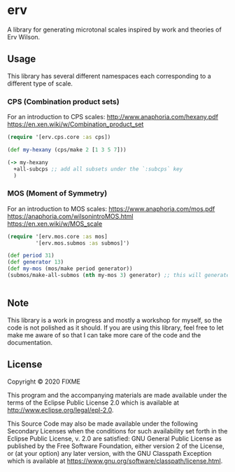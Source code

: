 # erv

A library for generating microtonal scales inspired by work and theories of Erv Wilson.

## Usage
This library has several different namespaces each corresponding to a different type of scale.

### CPS (Combination product sets)
For an introduction to CPS scales:
http://www.anaphoria.com/hexany.pdf
https://en.xen.wiki/w/Combination_product_set

``` clojure
(require '[erv.cps.core :as cps])

(def my-hexany (cps/make 2 [1 3 5 7]))

(-> my-hexany
  +all-subcps ;; add all subsets under the `:subcps` key
  )
```


### MOS (Moment of Symmetry)
For an introduction to MOS scales:
https://www.anaphoria.com/mos.pdf
https://anaphoria.com/wilsonintroMOS.html
https://en.xen.wiki/w/MOS_scale
``` clojure
(require '[erv.mos.core :as mos]
         '[erv.mos.submos :as submos]')

(def period 31)
(def generator 13)
(def my-mos (mos/make period generator))
(submos/make-all-submos (nth my-mos 3) generator) ;; this will generate all secondary MOS and all possible "traverse" MOS



```


## Note
This library is a work in progress and mostly a workshop for myself, so the code is not polished as it should. If you are using this library, feel free to let make me aware of so that I can take more care of the code and the documentation.


## License

Copyright © 2020 FIXME

This program and the accompanying materials are made available under the
terms of the Eclipse Public License 2.0 which is available at
http://www.eclipse.org/legal/epl-2.0.

This Source Code may also be made available under the following Secondary
Licenses when the conditions for such availability set forth in the Eclipse
Public License, v. 2.0 are satisfied: GNU General Public License as published by
the Free Software Foundation, either version 2 of the License, or (at your
option) any later version, with the GNU Classpath Exception which is available
at https://www.gnu.org/software/classpath/license.html.

